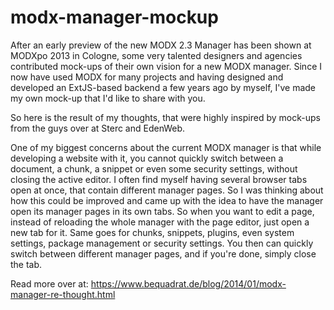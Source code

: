 modx-manager-mockup
===================

After an early preview of the new MODX 2.3 Manager has been shown at MODXpo 2013 in Cologne, some very talented designers and agencies contributed mock-ups of their own vision for a new MODX manager. Since I now have used MODX for many projects and having designed and developed an ExtJS-based backend a few years ago by myself, I've made my own mock-up that I'd like to share with you.

So here is the result of my thoughts, that were highly inspired by mock-ups from the guys over at Sterc and EdenWeb.

One of my biggest concerns about the current MODX manager is that while developing a website with it, you cannot quickly switch between a document, a chunk, a snippet or even some security settings, without closing the active editor. I often find myself having several browser tabs open at once, that contain different manager pages. So I was thinking about how this could be improved and came up with the idea to have the manager open its manager pages in its own tabs. So when you want to edit a page, instead of reloading the whole manager with the page editor, just open a new tab for it. Same goes for chunks, snippets, plugins, even system settings, package management or security settings. You then can quickly switch between different manager pages, and if you're done, simply close the tab.

Read more over at:
https://www.bequadrat.de/blog/2014/01/modx-manager-re-thought.html
